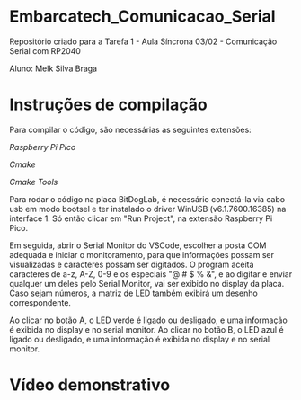 # Embarcatech_Comunicacao_Serial
Repositório criado para a Tarefa 1 - Aula Síncrona 03/02 - Comunicação Serial com RP2040

Aluno: Melk Silva Braga

# Instruções de compilação

Para compilar o código, são necessárias as seguintes extensões: 

*Raspberry Pi Pico*

*Cmake*

*Cmake Tools*

Para rodar o código na placa BitDogLab, é necessário conectá-la via cabo usb em modo bootsel 
e ter instalado o driver WinUSB (v6.1.7600.16385) na interface 1. Só então clicar em "Run Project",
na extensão Raspberry Pi Pico.

Em seguida, abrir o Serial Monitor do VSCode, escolher a posta COM adequada e iniciar o monitoramento,
para que informações possam ser visualizadas e caracteres possam ser digitados. O program aceita caracteres 
de a-z, A-Z, 0-9 e os especiais "@ # $ % &", e ao digitar e enviar qualquer um deles pelo Serial Monitor, 
vai ser exibido no display da placa. Caso sejam números, a matriz de LED também exibirá um desenho correspondente.

Ao clicar no botão A, o LED verde é ligado ou desligado, e uma informação é exibida no display e no serial monitor.
Ao clicar no botão B, o LED azul é ligado ou desligado, e uma informação é exibida no display e no serial monitor.

# Vídeo demonstrativo

